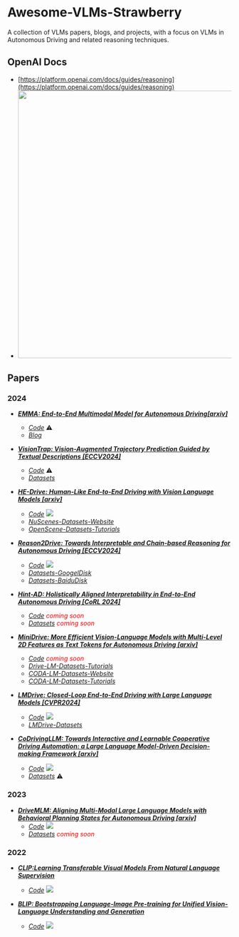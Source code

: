 # Awesome-VLMs-Strawberry
A collection of VLMs papers, blogs, and projects, with a focus on VLMs in Autonomous Driving and related reasoning techniques.

## OpenAI Docs
- [https://platform.openai.com/docs/guides/reasoning](https://platform.openai.com/docs/guides/reasoning)
- <img src="https://github.com/user-attachments/assets/b165cb20-9202-4951-8783-6b2f7e0d6071" width="600px">

## Papers

### 2024

- [***EMMA: End-to-End Multimodal Model for Autonomous Driving[arxiv]***](https://storage.googleapis.com/waymo-uploads/files/research/EMMA-paper.pdf)
    - [*Code*]() ⚠️  
    - [*Blog*](https://waymo.com/blog/2024/10/introducing-emma/)


- [***VisionTrap: Vision-Augmented Trajectory Prediction Guided by Textual Descriptions [ECCV2024]***](https://arxiv.org/abs/2407.12345)  
    - [*Code*]() ⚠️  
    - [*Datasets*](https://drive.google.com/file/d/1v_M_OuLnDzRo2uXyOrDfHNHbtoIcR3RA/edit)

- [***HE-Drive: Human-Like End-to-End Driving with Vision Language Models [arxiv]***](https://arxiv.org/abs/2410.05051)
    - [*Code*](https://github.com/jmwang0117/HE-Drive) <img src="https://img.shields.io/github/stars/jmwang0117/HE-Drive.svg"/>
    - [*NuScenes-Datasets-Website*](https://www.nuscenes.org/nuscenes)
    - [*OpenScene-Datasets-Tutorials*](https://github.com/OpenDriveLab/OpenScene)

- [***Reason2Drive: Towards Interpretable and Chain-based Reasoning for Autonomous Driving [ECCV2024]***](https://arxiv.org/abs/2312.03661)
    - [*Code*](https://github.com/fudan-zvg/reason2drive) <img src="https://img.shields.io/github/stars/fudan-zvg/reason2drive.svg"/>
    - [*Datasets-GoogelDisk*](https://drive.google.com/file/d/16IInbGqEzg4UcNhTlxVA9tS6tOTi4wet/view?usp=sharing)
    - [*Datasets-BaiduDisk*](https://pan.baidu.com/s/1tzAuaB42RkguYM863zo6Jw?pwd=6g94)
    
- [***Hint-AD: Holistically Aligned Interpretability in End-to-End Autonomous Driving [CoRL 2024]***](https://arxiv.org/pdf/2409.06702)
    - [*Code*](https://air-discover.github.io/Hint-AD/) <span style="color: red;">*coming soon*</span>
    - [*Datasets*](https://air-discover.github.io/Hint-AD/) <span style="color: red;">*coming soon*</span>

- [***MiniDrive: More Efficient Vision-Language Models with Multi-Level 2D Features as Text Tokens for Autonomous Driving [arxiv]***](https://arxiv.org/pdf/2409.07267)
    - [*Code*](https://github.com/EMZucas/minidrive) <span style="color: red;">*coming soon*</span>
    - [*Drive-LM-Datasets-Tutorials*](https://github.com/OpenDriveLab/DriveLM/tree/main/challenge)   
    - [*CODA-LM-Datasets-Website*](https://coda-dataset.github.io/coda-lm/)  
    - [*CODA-LM-Datasets-Tutorials*](https://github.com/DLUT-LYZ/CODA-LM)  

- [***LMDrive: Closed-Loop End-to-End Driving with Large Language Models [CVPR2024]***](https://arxiv.org/abs/2312.07488)
    - [*Code*](https://github.com/opendilab/LMDrive) <img src="https://img.shields.io/github/stars/opendilab/LMDrive.svg"/>
    - [*LMDrive-Datasets*](https://openxlab.org.cn/datasets/deepcs233/LMDrive)

- [***CoDrivingLLM: Towards Interactive and Learnable Cooperative Driving Automation: a Large Language Model-Driven Decision-making Framework [arxiv]***](https://arxiv.org/pdf/2409.12812)  
    - [*Code*](https://github.com/FanGShiYuu/CoDrivingLLM) <img src="https://img.shields.io/github/stars/FanGShiYuu/CoDrivingLLM.svg"/>
    - [*Datasets*]() ⚠️

### 2023

- [***DriveMLM: Aligning Multi-Modal Large Language Models with Behavioral Planning States for Autonomous Driving [arxiv]***](https://arxiv.org/pdf/2409.12812)
    - [*Code*](https://github.com/OpenGVLab/DriveMLM) <img src="https://img.shields.io/github/stars/OpenGVLab/DriveMLM.svg"/>
    - [*Datasets*](https://github.com/OpenGVLab/DriveMLM) <span style="color: red;">*coming soon*</span>

### 2022

- [***CLIP:Learning Transferable Visual Models From Natural Language Supervision***](https://arxiv.org/pdf/2103.00020)
    - [*Code*](https://github.com/openai/CLIP) <img src="https://img.shields.io/github/stars/openai/CLIP.svg"/>

- [***BLIP: Bootstrapping Language-Image Pre-training for Unified Vision-Language Understanding and Generation***](https://arxiv.org/pdf/2201.12086)
    -  [*Code*](https://github.com/salesforce/BLIP) <img src="https://img.shields.io/github/stars/salesforce/BLIP.svg"/>